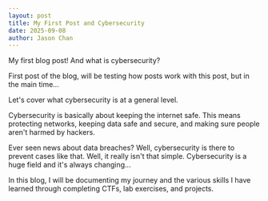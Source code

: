 ```yaml
---
layout: post
title: My First Post and Cybersecurity
date: 2025-09-08
author: Jason Chan
---
```


My first blog post! And what is cybersecurity?

First post of the blog, will be testing how posts work with this post, but in the main time...

Let's cover what cybersecurity is at a general level.

Cybersecurity is basically about keeping the internet safe. This means protecting networks, keeping data safe and secure, and making sure people aren't harmed by hackers.

Ever seen news about data breaches? Well, cybersecurity is there to prevent cases like that. Well, it really isn't that simple. Cybersecurity is a huge field and it's always changing...

In this blog, I will be documenting my journey and the various skills I have learned through completing CTFs, lab exercises, and projects.







